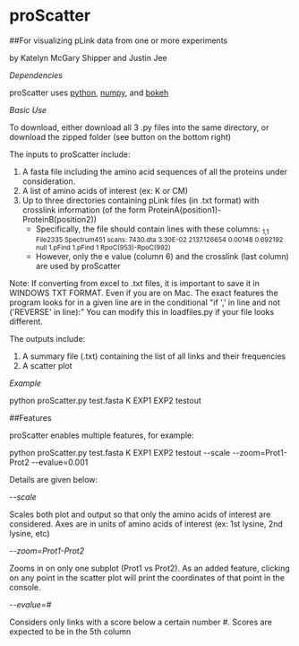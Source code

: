 # proScatter

##For visualizing pLink data from one or more experiments

by Katelyn McGary Shipper and Justin Jee

*Dependencies*

proScatter uses [python](https://www.python.org/downloads/), [numpy](http://www.numpy.org/), and [bokeh](http://bokeh.pydata.org/en/latest/index.html)

*Basic Use*

To download, either download all 3 .py files into the same directory, or download the zipped folder (see button on the bottom right) 

The inputs to proScatter include:

1.   A fasta file including the amino acid sequences of all the proteins under consideration.
2.   A list of amino acids of interest (ex: K or CM)
3.   Up to three directories containing pLink files (in .txt format) with crosslink information (of the form ProteinA(position1)-ProteinB(position2))
     - Specifically, the file should contain lines with these columns: 
       <sub>1,1	File2335 Spectrum451 scans: 7430.dta	3.30E-02	2137.126654	0.00148	0.692192	null	1.pFind	1.pFind	1	RpoC(953)-RpoC(992)</sub>
     - However, only the e value (column 6) and the crosslink (last column) are used by proScatter

Note: If converting from excel to .txt files, it is important to save it in WINDOWS TXT FORMAT. Even if you are on Mac. 
The exact features the program looks for in a given line are in the conditional "if ',' in line and not ('REVERSE' in line):"
You can modify this in loadfiles.py if your file looks different.

The outputs include:

1.   A summary file (.txt) containing the list of all links and their frequencies
2.   A scatter plot

*Example*

python proScatter.py test.fasta K EXP1 EXP2 testout

##Features

proScatter enables multiple features, for example:

python proScatter.py test.fasta K EXP1 EXP2 testout --scale --zoom=Prot1-Prot2 --evalue=0.001

Details are given below:

*--scale*

Scales both plot and output so that only the amino acids of interest are considered. Axes are in units of amino acids of interest (ex: 1st lysine, 2nd lysine, etc)

*--zoom=Prot1-Prot2*

Zooms in on only one subplot (Prot1 vs Prot2). As an added feature, clicking on any point in the scatter plot will print the coordinates of that point in the console.

*--evalue=#*

Considers only links with a score below a certain number #. Scores are expected to be in the 5th column
